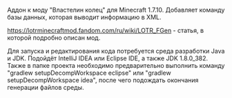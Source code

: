 Аддон к моду "Властелин колец" для Minecraft 1.7.10. Добавляет команду базы данных, которая выводит информацию в XML.

https://lotrminecraftmod.fandom.com/ru/wiki/LOTR_FGen - статья, в которой подробно описан мод.

Для запуска и редактирования кода потребуется среда разработки Java и JDK. Подойдёт IntelliJ IDEA или Eclipse IDE, а также JDK 1.8.0_382. Также в папке проекта необходимо предварительно выполнить команду "gradlew setupDecompWorkspace eclipse" или "gradlew setupDecompWorkspace idea", после чего подождать окончания генерации файлов среды.
